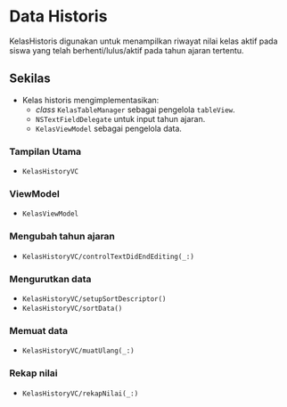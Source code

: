 # Data Historis

KelasHistoris digunakan untuk menampilkan riwayat nilai kelas aktif pada siswa yang telah berhenti/lulus/aktif pada tahun ajaran tertentu.

## Sekilas

* Kelas historis mengimplementasikan:
    * *class* ``KelasTableManager`` sebagai pengelola `tableView`.
    * `NSTextFieldDelegate` untuk input tahun ajaran.
    * ``KelasViewModel`` sebagai pengelola data.

### Tampilan Utama
- ``KelasHistoryVC``

### ViewModel
- ``KelasViewModel``

### Mengubah tahun ajaran
- ``KelasHistoryVC/controlTextDidEndEditing(_:)``

### Mengurutkan data
- ``KelasHistoryVC/setupSortDescriptor()``
- ``KelasHistoryVC/sortData()``

### Memuat data
- ``KelasHistoryVC/muatUlang(_:)``

### Rekap nilai
- ``KelasHistoryVC/rekapNilai(_:)``
